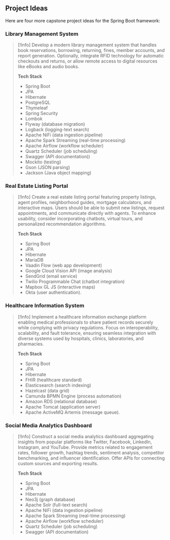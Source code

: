 ## Project Ideas

Here are four more capstone project ideas for the Spring Boot framework:

### Library Management System

> [!Info]
> Develop a modern library management system that handles book reservations, borrowing, returning, fines, member accounts, and report generation. Optionally, integrate RFID technology for automatic checkouts and returns, or allow remote access to digital resources like eBooks and audio books.
>
> **Tech Stack**
> * Spring Boot
> * JPA
> * Hibernate
> * PostgreSQL
> * Thymeleaf
> * Spring Security
> * Lombok
> * Flyway (database migration)
> * Logback (logging-text search)
> * Apache NiFi (data ingestion pipeline)
> * Apache Spark Streaming (real-time processing) 
> * Apache Airflow (workflow scheduler) 
> * Quartz Scheduler (job scheduling) 
> * Swagger (API documentation))
> * Mockito (testing)
> * Gson (JSON parsing)
> * Jackson (Java object mapping)


### Real Estate Listing Portal
> [!Info] 
> Create a real estate listing portal featuring property listings, agent profiles, neighborhood guides, mortgage calculators, and interactive maps. Users should be able to submit new listings, request appointments, and communicate directly with agents. To enhance usability, consider incorporating chatbots, virtual tours, and personalized recommendation algorithms.
> 
> **Tech Stack**
> * Spring Boot
> * JPA
> * Hibernate
> * MariaDB
> * Vaadin Flow (web app development)
> * Google Cloud Vision API (image analysis)
> * SendGrid (email service)
> * Twilio Programmable Chat (chatbot integration)
> * Mapbox GL JS (interactive maps)
> * Okta (user authentication).


### Healthcare Information System
> [!Info]
> Implement a healthcare information exchange platform enabling medical professionals to share patient records securely while complying with privacy regulations. Focus on interoperability, scalability, and fault tolerance, ensuring seamless integration with diverse systems used by hospitals, clinics, laboratories, and pharmacies.
>
> **Tech Stack**
> * Spring Boot
> * JPA 
> * Hibernate
> * FHIR (healthcare standard)
> * Elasticsearch (search indexing)
> * Hazelcast (data grid)
> * Camunda BPMN Engine (process automation)
> * Amazon RDS (relational database)
> * Apache Tomcat (application server)
> * Apache ActiveMQ Artemis (message queue).


### Social Media Analytics Dashboard
> [!Info]
> Construct a social media analytics dashboard aggregating insights from popular platforms like Twitter, Facebook, LinkedIn, Instagram, and YouTube. Provide metrics related to engagement rates, follower growth, hashtag trends, sentiment analysis, competitor benchmarking, and influencer identification. Offer APIs for connecting custom sources and exporting results.
>
> **Tech Stack**
> * Spring Boot 
> * JPA
> * Hibernate
> * Neo3j (graph database)
> * Apache Solr (full-text search)
> * Apache NiFi (data ingestion pipeline)
> * Apache Spark Streaming (real-time processing) 
> * Apache Airflow (workflow scheduler) 
> * Quartz Scheduler (job scheduling) 
> * Swagger (API documentation)